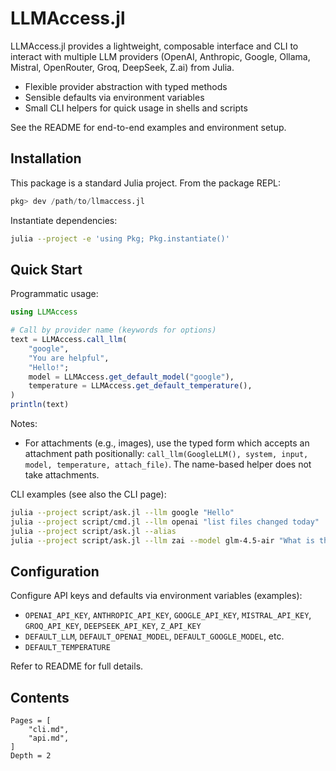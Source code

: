 # LLMAccess.jl

LLMAccess.jl provides a lightweight, composable interface and CLI to interact with multiple LLM providers (OpenAI, Anthropic, Google, Ollama, Mistral, OpenRouter, Groq, DeepSeek, Z.ai) from Julia.

- Flexible provider abstraction with typed methods
- Sensible defaults via environment variables
- Small CLI helpers for quick usage in shells and scripts

See the README for end-to-end examples and environment setup.

## Installation

This package is a standard Julia project. From the package REPL:

```julia
pkg> dev /path/to/llmaccess.jl
```

Instantiate dependencies:

```bash
julia --project -e 'using Pkg; Pkg.instantiate()'
```

## Quick Start

Programmatic usage:

```julia
using LLMAccess

# Call by provider name (keywords for options)
text = LLMAccess.call_llm(
    "google",
    "You are helpful",
    "Hello!";
    model = LLMAccess.get_default_model("google"),
    temperature = LLMAccess.get_default_temperature(),
)
println(text)
```

Notes:
- For attachments (e.g., images), use the typed form which accepts an attachment path positionally: `call_llm(GoogleLLM(), system, input, model, temperature, attach_file)`. The name-based helper does not take attachments.

CLI examples (see also the CLI page):

```bash
julia --project script/ask.jl --llm google "Hello"
julia --project script/cmd.jl --llm openai "list files changed today"
julia --project script/ask.jl --alias
julia --project script/ask.jl --llm zai --model glm-4.5-air "What is the capital of France?"
```

## Configuration

Configure API keys and defaults via environment variables (examples):

- `OPENAI_API_KEY`, `ANTHROPIC_API_KEY`, `GOOGLE_API_KEY`, `MISTRAL_API_KEY`, `GROQ_API_KEY`, `DEEPSEEK_API_KEY`, `Z_API_KEY`
- `DEFAULT_LLM`, `DEFAULT_OPENAI_MODEL`, `DEFAULT_GOOGLE_MODEL`, etc.
- `DEFAULT_TEMPERATURE`

Refer to README for full details.

## Contents

```@contents
Pages = [
    "cli.md",
    "api.md",
]
Depth = 2
```
